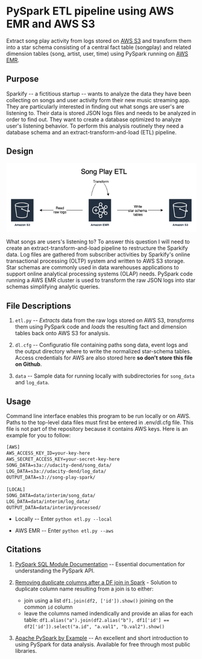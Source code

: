 # PySpark ETL pipeline using AWS EMR and AWS S3

Extract song play activity from logs stored on [AWS S3](https://aws.amazon.com/emr/) and transform them into a star schema consisting of a central fact table (songplay) and related dimension tables (song, artist, user, time) using PySpark running on [AWS EMR](https://aws.amazon.com/emr/).  

## Purpose

Sparkify -- a fictitious startup -- wants to analyze the data they have been collecting on songs and user activity form their new music streaming app. They are particularly interested in finding out what songs are user's are listening to. Their data is stored JSON logs files and needs to be analyzed in order to find out.  They want to create a database optimized to analyze user's listening behavior. To perform this analysis routinely they need a database schema and an extract-transform-and-load (ETL) pipeline.

## Design

![Song Play ETL](images/song-play-spark-arch.png)

What songs are users's listening to?  To answer this question I will need to create an extract-transform-and-load pipeline to restructure the Sparkify data.  Log files are gathered from subscriber activities by Sparkify's online transactional processing (OLTP) system and written to AWS S3 storage.  Star schemas are commonly used in data warehouses applications to support online analytical processing systems (OLAP) needs.  PySpark code running a AWS EMR cluster is used to transform the raw JSON logs into star schemas simplifying analytic queries.

## File Descriptions

1. `etl.py` -- _Extracts_ data from the raw logs stored on AWS S3, _transforms_ them using PySpark code and _loads_ the resulting fact and dimension tables back onto AWS S3 for analysis.  

1. `dl.cfg` -- Configuratio file containing paths song data, event logs and the output directory where to write the normalized star-schema tables.  Access credentials for AWS are also stored here __so don't store this file on Github__.

1. `data` -- Sample data for running locally with subdirectories for `song_data` and `log_data`.


## Usage

Command line interface enables this program to be run locally or on AWS.  Paths to the top-level data files must first be entered in .env/dl.cfg file.  This file is not part of the repository because it contains AWS keys.  Here is an example for you to follow:

```text
[AWS]
AWS_ACCESS_KEY_ID=your-key-here
AWS_SECRET_ACCESS_KEY=your-secret-key-here
SONG_DATA=s3a://udacity-dend/song_data/
LOG_DATA=s3a://udacity-dend/log_data/
OUTPUT_DATA=s3://song-play-spark/

[LOCAL]
SONG_DATA=data/interim/song_data/
LOG_DATA=data/interim/log_data/
OUTPUT_DATA=data/interim/processed/
```

* Locally -- Enter `python etl.py --local`

* AWS EMR -- Enter `python etl.py --aws`

## Citations

1. [PySpark SQL Module Documentation](https://spark.apache.org/docs/2.1.0/api/python/pyspark.sql.html#pyspark.sql.DataFrame) -- Essential documentation for understanding the PySpark API.

1. [Removing duplicate columns after a DF join in Spark](https://stackoverflow.com/questions/46944493/removing-duplicate-columns-after-a-df-join-in-spark) - Solution to duplicate column name resulting from a join is to either:

    * join using a list `df1.join(df2, ['id']).show()` joining on the common `id` column
    * leave the columns named indendically and provide an alias for each table:
    `df1.alias("a").join(df2.alias("b"), df1['id'] == df2['id']).select("a.id", "a.val1", "b.val2").show()`

1. [Apache PySpark by Example](https://www.lynda.com/Spark-DataFrames-tutorials/Apache-PySpark-Example/802868-2.html) -- An excellent and short introduction to using PySpark for data analysis.  Available for free through most public libraries.  
